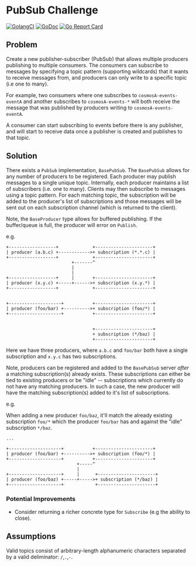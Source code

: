 # PubSub Challenge

[![GolangCI](https://golangci.com/badges/github.com/alexanderbez/pubsub-challenge.svg)](https://golangci.com)
[![GoDoc](https://godoc.org/github.com/alexanderbez/pubsub-challenge?status.svg)](https://godoc.org/github.com/alexanderbez/pubsub-challenge)
[![Go Report Card](https://goreportcard.com/badge/github.com/alexanderbez/pubsub-challenge)](https://goreportcard.com/report/github.com/alexanderbez/pubsub-challenge)

## Problem

Create a new publisher-subscriber (PubSub) that allows multiple producers
publishing to multiple consumers. The consumers can subscribe to messages by
specifying a topic pattern (supporting wildcards) that it wants to receive
messages from, and producers can only write to a specific topic (i.e one to many).

For example, two consumers where one subscribes to `cosmosA-events-eventA` and
another subscribes to `cosmosA-events-*` will both receive the message that was
published by producers writing to `cosmosA-events-eventA`.

A consumer can start subscribing to events before there is any publisher, and
will start to receive data once a publisher is created and publishes to that
topic.

## Solution

There exists a `PubSub` implementation, `BasePubSub`. The `BasePubSub` allows for
any number of producers to be registered. Each producer may publish messages to
a single unique topic. Internally, each producer maintains a list of subscribers
(i.e. one to many). Clients may then subscribe to messages using a topic pattern.
For each matching topic, the subscription will be added to the producer's list of
subscriptions and those messages will be sent out on each subscription channel
(which is returned to the client).

Note, the `BaseProducer` type allows for buffered publishing. If the buffer/queue is
full, the producer will error on `Publish`.

e.g.

```ascii
+------------------+             +----------------------+
| producer (a.b.c) +------------>+ subscription (*.*.c) |
+------------------+             +----------------------+
                         +-------^
                         |
                         |
+------------------+     |       +----------------------+
| producer (x.y.c) +-----+------>+ subscription (x.y.*) |
+------------------+             +----------------------+


+--------------------+           +----------------------+
| producer (foo/bar) +---------->+ subscription (foo/*) |
+--------------------+           +----------------------+


                                 +----------------------+
                                 + subscription (*/baz) |
                                 +----------------------+
```

Here we have three producers, where `a.b.c` and `foo/bar` both have a single
subscription and `x.y.c` has two subscriptions.

Note, producers can be registered and added to the `BasePubSub` server _after_ a
matching subscription(s) already exists. These subscriptions can either be tied to
existing producers or be "idle" -- subscriptions which currently do not have any
matching producers. In such a case, the new producer will have the matching
subscription(s) added to it's list of subscriptions.

e.g.

When adding a new producer `foo/baz`, it'll match the already existing subscription
`foo/*` which the producer `foo/bar` has and against the "idle" subscription `*/baz`.

```ascii
...

+--------------------+           +----------------------+
| producer (foo/bar) +---------->+ subscription (foo/*) |
+--------------------+           +----------------------+
                           +-----^
                           |
+--------------------+     |      +----------------------+
| producer (foo/baz) +-----+----->+ subscription (*/baz) |
+--------------------+            +----------------------+
```

### Potential Improvements

* Consider returning a richer concrete type for `Subscribe` (e.g the ability to close).

## Assumptions

Valid topics consist of arbitrary-length alphanumeric characters separated by a
valid deliminator: `/`,`.`,`-`.
